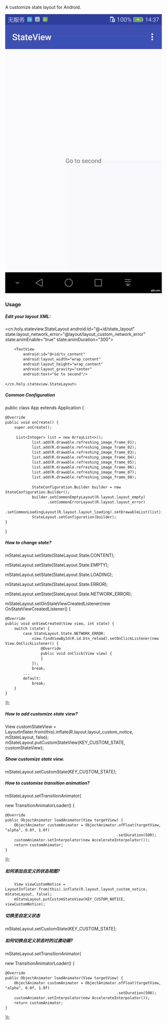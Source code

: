 A customize state layout for Android.

![](https://github.com/huangshengling/StateView-master/blob/master/art/screenshot.gif?raw=true)

### Usage

##### Edit your layout XML:
<cn.holy.stateview.StateLayout
        android:id="@+id/state_layout"
        state:layout_network_error="@layout/layout_custom_network_error"
        state:animEnable="true"
        state:animDuration="300">

        <TextView
            android:id="@+id/tv_content"
            android:layout_width="wrap_content"
            android:layout_height="wrap_content"
            android:layout_gravity="center"
            android:text="Go to second"/>

    </cn.holy.stateview.StateLayout>

##### Common Configuration

public class App extends Application {

    @Override
    public void onCreate() {
        super.onCreate();

         List<Integer> list = new ArrayList<>();
                list.add(R.drawable.refreshing_image_frame_01);
                list.add(R.drawable.refreshing_image_frame_02);
                list.add(R.drawable.refreshing_image_frame_03);
                list.add(R.drawable.refreshing_image_frame_04);
                list.add(R.drawable.refreshing_image_frame_05);
                list.add(R.drawable.refreshing_image_frame_06);
                list.add(R.drawable.refreshing_image_frame_07);
                list.add(R.drawable.refreshing_image_frame_08);

                StateConfiguration.Builder builder = new StateConfiguration.Builder();
                builder.setCommonEmptyLayout(R.layout.layout_empty)
                       .setCommonErrorLayout(R.layout.layout_error)
                       .setCommonLoadingLayout(R.layout.layout_loading).setDrawableList(list);
                StateLayout.setConfiguration(builder);
    }
}

##### How to change state?

mStateLayout.setState(StateLayout.State.CONTENT);

mStateLayout.setState(StateLayout.State.EMPTY);

mStateLayout.setState(StateLayout.State.LOADING);

mStateLayout.setState(StateLayout.State.ERROR);

mStateLayout.setState(StateLayout.State.NETWORK_ERROR);

mStateLayout.setOnStateViewCreatedListener(new OnStateViewCreatedListener() {

    @Override
    public void onViewCreated(View view, int state) {
        switch (state) {
            case StateLayout.State.NETWORK_ERROR:
                view.findViewById(R.id.btn_reload).setOnClickListener(new View.OnClickListener() {
                    @Override
                    public void onClick(View view) {
                    }
                });
                break;
            ...
            default:
                break;
        }
    }
});

##### How to add customize state view?

View customStateView = LayoutInflater.from(this).inflate(R.layout.layout_custom_notice, mStateLayout, false);
mStateLayout.putCustomStateView(KEY_CUSTOM_STATE, customStateView);

##### Show customize state view.

mStateLayout.setCustomState(KEY_CUSTOM_STATE);


##### How to customise transition animation?
mStateLayout.setTransitionAnimator(

new TransitionAnimatorLoader() {

    @Override
    public ObjectAnimator loadAnimator(View targetView) {
        ObjectAnimator customAnimator = ObjectAnimator.ofFloat(targetView, "alpha", 0.0f, 1.0f)
                                                      .setDuration(500);
        customAnimator.setInterpolator(new AccelerateInterpolator());
        return customAnimator;
    }
});

##### 如何添加自定义的状态视图?

        View viewCustomNotice = LayoutInflater.from(this).inflate(R.layout.layout_custom_notice, mStateLayout, false);
        mStateLayout.putCustomStateView(KEY_CUSTOM_NOTICE, viewCustomNotice);

##### 切换至自定义状态

mStateLayout.setCustomState(KEY_CUSTOM_STATE);



##### 如何切换自定义状态时的过渡动画?

mStateLayout.setTransitionAnimator(

new TransitionAnimatorLoader() {

    @Override
    public ObjectAnimator loadAnimator(View targetView) {
        ObjectAnimator customAnimator = ObjectAnimator.ofFloat(targetView, "alpha", 0.0f, 1.0f)
                                                      .setDuration(500);
        customAnimator.setInterpolator(new AccelerateInterpolator());
        return customAnimator;
    }
});
